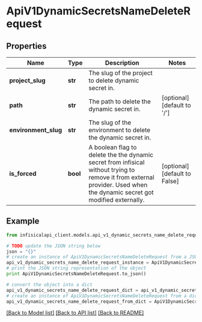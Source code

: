 # ApiV1DynamicSecretsNameDeleteRequest


## Properties
Name | Type | Description | Notes
------------ | ------------- | ------------- | -------------
**project_slug** | **str** | The slug of the project to delete dynamic secret in. | 
**path** | **str** | The path to delete the dynamic secret in. | [optional] [default to '/']
**environment_slug** | **str** | The slug of the environment to delete the dynamic secret in. | 
**is_forced** | **bool** | A boolean flag to delete the the dynamic secret from infisical without trying to remove it from external provider. Used when the dynamic secret got modified externally. | [optional] [default to False]

## Example

```python
from infisicalapi_client.models.api_v1_dynamic_secrets_name_delete_request import ApiV1DynamicSecretsNameDeleteRequest

# TODO update the JSON string below
json = "{}"
# create an instance of ApiV1DynamicSecretsNameDeleteRequest from a JSON string
api_v1_dynamic_secrets_name_delete_request_instance = ApiV1DynamicSecretsNameDeleteRequest.from_json(json)
# print the JSON string representation of the object
print ApiV1DynamicSecretsNameDeleteRequest.to_json()

# convert the object into a dict
api_v1_dynamic_secrets_name_delete_request_dict = api_v1_dynamic_secrets_name_delete_request_instance.to_dict()
# create an instance of ApiV1DynamicSecretsNameDeleteRequest from a dict
api_v1_dynamic_secrets_name_delete_request_from_dict = ApiV1DynamicSecretsNameDeleteRequest.from_dict(api_v1_dynamic_secrets_name_delete_request_dict)
```
[[Back to Model list]](../README.md#documentation-for-models) [[Back to API list]](../README.md#documentation-for-api-endpoints) [[Back to README]](../README.md)


